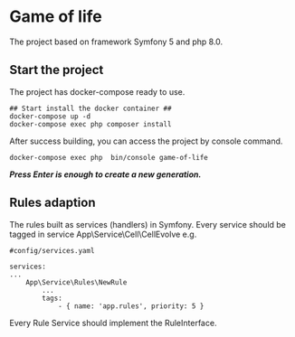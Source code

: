 # Game of life
The project based on framework Symfony 5 and php 8.0.

## Start the project
The project has docker-compose ready to use.

```
## Start install the docker container ##
docker-compose up -d
docker-compose exec php composer install
```

After success building, you can access the project by console command.
```
docker-compose exec php  bin/console game-of-life
```
**_Press Enter is enough to create a new generation._**


## Rules adaption
The rules built as services (handlers) in Symfony.
Every service should be tagged in service App\Service\Cell\CellEvolve e.g.

```
#config/services.yaml

services:
...
    App\Service\Rules\NewRule
        ...
        tags:
            - { name: 'app.rules', priority: 5 }
```

Every Rule Service should implement the RuleInterface.
